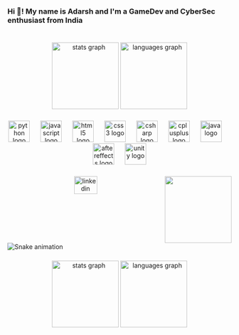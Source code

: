 <h3 align="left">Hi 👋! My name is Adarsh and I'm a GameDev and CyberSec enthusiast from India</h3>

###

<br clear="both">

<div align="center">
  <img src="https://github-readme-stats.vercel.app/api?username=howsillyistoosilly&hide_title=false&hide_rank=false&show_icons=true&include_all_commits=true&count_private=true&disable_animations=false&theme=dracula&locale=en&hide_border=false" height="150" alt="stats graph"  />
  <img src="https://github-readme-stats.vercel.app/api/top-langs?username=howsillyistoosilly&locale=en&hide_title=false&layout=compact&card_width=320&langs_count=5&theme=dracula&hide_border=false" height="150" alt="languages graph"  />
</div>

###

<div align="center">
  <img src="https://cdn.jsdelivr.net/gh/devicons/devicon/icons/python/python-original.svg" height="48" alt="python logo"  />
  <img width="16" />
  <img src="https://cdn.jsdelivr.net/gh/devicons/devicon/icons/javascript/javascript-original.svg" height="48" alt="javascript logo"  />
  <img width="16" />
  <img src="https://cdn.jsdelivr.net/gh/devicons/devicon/icons/html5/html5-original.svg" height="48" alt="html5 logo"  />
  <img width="16" />
  <img src="https://cdn.jsdelivr.net/gh/devicons/devicon/icons/css3/css3-original.svg" height="48" alt="css3 logo"  />
  <img width="16" />
  <img src="https://cdn.jsdelivr.net/gh/devicons/devicon/icons/csharp/csharp-original.svg" height="48" alt="csharp logo"  />
  <img width="16" />
  <img src="https://cdn.jsdelivr.net/gh/devicons/devicon/icons/cplusplus/cplusplus-original.svg" height="48" alt="cplusplus logo"  />
  <img width="16" />
  <img src="https://cdn.jsdelivr.net/gh/devicons/devicon/icons/java/java-original.svg" height="48" alt="java logo"  />
  <img width="16" />
  <img src="https://cdn.jsdelivr.net/gh/devicons/devicon/icons/aftereffects/aftereffects-original.svg" height="48" alt="aftereffects logo"  />
  <img width="16" />
  <img src="https://cdn.simpleicons.org/unity/FFFFFF" height="48" alt="unity logo"  />
</div>

###

<img align="right" height="150" src="https://media1.tenor.com/m/uZlEERJn_fgAAAAd/milly-silly-cat.gif"  />

###

<div align="center">
  <a href="https://www.linkedin.com/in/adarsh-satish-050aa12b9/" target="_blank">
    <img src="https://raw.githubusercontent.com/maurodesouza/profile-readme-generator/master/src/assets/icons/social/linkedin/default.svg" width="52" height="40" alt="linkedin logo"  />
  </a>
</div>

###

<br clear="both">

<img src="https://raw.githubusercontent.com/howsillyistoosilly/howsillyistoosilly/output/snake.svg" alt="Snake animation" />

###

<div align="center">
  <img src="https://github-readme-stats.vercel.app/api?username=howsillyistoosilly&hide_title=false&hide_rank=false&show_icons=true&include_all_commits=true&count_private=true&disable_animations=false&theme=dracula&locale=en&hide_border=false&order=1" height="150" alt="stats graph"  />
  <img src="https://github-readme-stats.vercel.app/api/top-langs?username=howsillyistoosilly&locale=en&hide_title=false&layout=compact&card_width=320&langs_count=5&theme=dracula&hide_border=false&order=2" height="150" alt="languages graph"  />
</div>

###
<!--
**howsillyistoosilly/howsillyistoosilly** is a ✨ _special_ ✨ repository because its `README.md` (this file) appears on your GitHub profile.

Here are some ideas to get you started:

- 🔭 I’m currently working on ...
- 🌱 I’m currently learning ...
- 👯 I’m looking to collaborate on ...
- 🤔 I’m looking for help with ...
- 💬 Ask me about ...
- 📫 How to reach me: ...
- 😄 Pronouns: ...
- ⚡ Fun fact: ...
-->
